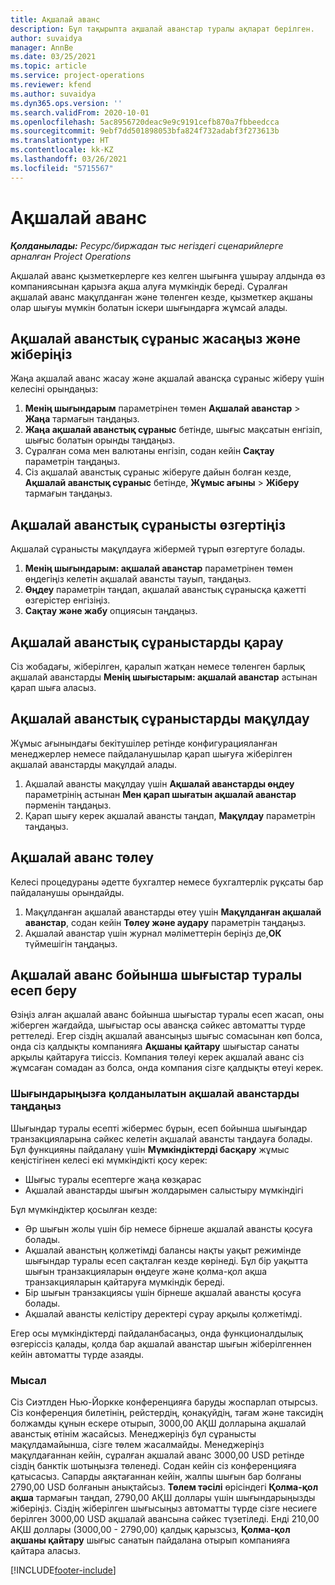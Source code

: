```yaml
---
title: Ақшалай аванс
description: Бұл тақырыпта ақшалай аванстар туралы ақпарат берілген.
author: suvaidya
manager: AnnBe
ms.date: 03/25/2021
ms.topic: article
ms.service: project-operations
ms.reviewer: kfend
ms.author: suvaidya
ms.dyn365.ops.version: ''
ms.search.validFrom: 2020-10-01
ms.openlocfilehash: 5ac8956720deac9e9c9191cefb870a7fbbeedcca
ms.sourcegitcommit: 9ebf7dd501898053bfa824f732adabf3f273613b
ms.translationtype: HT
ms.contentlocale: kk-KZ
ms.lasthandoff: 03/26/2021
ms.locfileid: "5715567"
---
```

# <a name="cash-advance"></a>Ақшалай аванс

_**Қолданылады:** Ресурс/биржадан тыс негіздегі сценарийлерге арналған Project Operations_

Ақшалай аванс қызметкерлерге кез келген шығынға ұшырау алдында өз компаниясынан қарызға ақша алуға мүмкіндік береді. Сұралған ақшалай аванс мақұлданған және төленген кезде, қызметкер ақшаны олар шығуы мүмкін болатын іскери шығындарға жұмсай алады. 

## <a name="create-and-submit-a-cash-advance-request"></a>Ақшалай аванстық сұраныс жасаңыз және жіберіңіз
Жаңа ақшалай аванс жасау және ақшалай авансқа сұраныс жіберу үшін келесіні орындаңыз: 

1. **Менің шығындарым** параметрінен төмен **Ақшалай аванстар** > **Жаңа** тармағын таңдаңыз. 
2. **Жаңа ақшалай аванстық сұраныс** бетінде, шығыс мақсатын енгізіп, шығыс болатын орынды таңдаңыз.
3. Сұралған сома мен валютаны енгізіп, содан кейін **Сақтау** параметрін таңдаңыз. 
4. Сіз ақшалай аванстық сұраныс жіберуге дайын болған кезде, **Ақшалай аванстық сұраныс** бетінде, **Жұмыс ағыны** > **Жіберу** тармағын таңдаңыз.

## <a name="modify-a-cash-advance-request"></a>Ақшалай аванстық сұранысты өзгертіңіз

Ақшалай сұранысты мақұлдауға жібермей тұрып өзгертуге болады.

1. **Менің шығындарым: ақшалай аванстар** параметрінен төмен өңдегіңіз келетін ақшалай авансты тауып, таңдаңыз.
2. **Өңдеу** параметрін таңдап, ақшалай аванстық сұранысқа қажетті өзгерістер енгізіңіз. 
3. **Сақтау және жабу** опциясын таңдаңыз.


## <a name="view-cash-advance-requests"></a>Ақшалай аванстық сұраныстарды қарау
Сіз жобадағы, жіберілген, қаралып жатқан немесе төленген барлық ақшалай аванстарды **Менің шығыстарым: ақшалай аванстар** астынан қарап шыға аласыз. 

## <a name="approve-cash-advance-requests"></a>Ақшалай аванстық сұраныстарды мақұлдау

Жұмыс ағынындағы бекітушілер ретінде конфигурацияланған менеджерлер немесе пайдаланушылар қарап шығуға жіберілген ақшалай аванстарды мақұлдай алады. 

1. Ақшалай авансты мақұлдау үшін **Ақшалай аванстарды өңдеу** параметрінің астынан **Мен қарап шығатын ақшалай аванстар** пәрменін таңдаңыз.
2. Қарап шығу керек ақшалай авансты таңдап, **Мақұлдау** параметрін таңдаңыз.  

## <a name="pay-cash-advances"></a>Ақшалай аванс төлеу 
Келесі процедураны әдетте бухгалтер немесе бухгалтерлік рұқсаты бар пайдаланушы орындайды.

1. Мақұлданған ақшалай аванстарды өтеу үшін **Мақұлданған ақшалай аванстар**, содан кейін **Төлеу және аудару** параметрін таңдаңыз.  
2. Ақшалай аванстар үшін журнал мәліметтерін беріңіз де,**ОК** түймешігін таңдаңыз. 

## <a name="submit-an-expense-report-against-a-paid-cash-advance"></a>Ақшалай аванс бойынша шығыстар туралы есеп беру 

Өзіңіз алған ақшалай аванс бойынша шығыстар туралы есеп жасап, оны жіберген жағдайда, шығыстар осы авансқа сәйкес автоматты түрде реттеледі. Егер сіздің ақшалай авансыңыз  шығыс сомасынан көп болса, онда сіз қалдықты компанияға **Ақшаны қайтару** шығыстар санаты арқылы қайтаруға тиіссіз. Компания төлеуі керек ақшалай аванс сіз жұмсаған сомадан аз болса, онда компания сізге қалдықты өтеуі керек. 

### <a name="select-cash-advances-that-apply-to-your-expenses"></a>Шығындарыңызға қолданылатын ақшалай аванстарды таңдаңыз
Шығындар туралы есепті жібермес бұрын, есеп бойынша шығындар транзакцияларына сәйкес келетін ақшалай авансты таңдауға болады. Бұл функцияны пайдалану үшін **Мүмкіндіктерді басқару** жұмыс кеңістігінен келесі екі мүмкіндікті қосу керек:

  - Шығыс туралы есептерге жаңа көзқарас
  - Ақшалай аванстарды шығын жолдарымен салыстыру мүмкіндігі
 
 Бұл мүмкіндіктер қосылған кезде:
 
  - Әр шығын жолы үшін бір немесе бірнеше ақшалай авансты қосуға болады.
  - Ақшалай аванстың қолжетімді балансы нақты уақыт режимінде шығындар туралы есеп сақталған кезде көрінеді. Бұл бір уақытта шығын транзакцияларын өңдеуге және қолма-қол ақша транзакцияларын қайтаруға мүмкіндік береді.
  - Бір шығын транзакциясы үшін бірнеше ақшалай авансты қосуға болады.
  - Ақшалай авансты келістіру деректері сұрау арқылы қолжетімді. 
 
Егер осы мүмкіндіктерді пайдаланбасаңыз, онда функционалдылық өзгеріссіз қалады, қолда бар ақшалай аванстар шығын жіберілгеннен кейін автоматты түрде азаяды.

### <a name="example"></a>Мысал 
Сіз Сиэтлден Нью-Йоркке конференцияға баруды жоспарлап отырсыз. Сіз конференция билетінің, рейстердің, қонақүйдің, тағам және таксидің болжамды құнын ескере отырып, 3000,00 АҚШ долларына ақшалай аванстық өтінім жасайсыз. Менеджеріңіз бұл сұранысты мақұлдамайынша, сізге төлем жасалмайды. Менеджеріңіз мақұлдағаннан кейін, сұралған ақшалай аванс 3000,00 USD ретінде сіздің банктік шотыңызға төленеді. Содан кейін сіз конференцияға қатысасыз. Сапарды аяқтағаннан кейін, жалпы шығын бар болғаны 2790,00 USD болғанын анықтайсыз. **Төлем тәсілі** өрісіндегі **Қолма-қол ақша** тармағын таңдап, 2790,00 АҚШ доллары үшін шығындарыңызды жіберіңіз. Сіздің жіберілген шығысыңыз автоматты түрде сізге несиеге берілген 3000,00 USD ақшалай авансына сәйкес түзетіледі. Енді 210,00 АҚШ доллары (3000,00 - 2790,00) қалдық қарызсыз, **Қолма-қол ақшаны қайтару** шығыс санатын пайдалана отырып компанияға қайтара аласыз.



[!INCLUDE[footer-include](../includes/footer-banner.md)]
